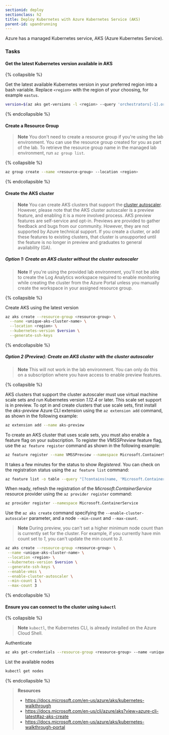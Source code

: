 ```yaml
---
sectionid: deploy
sectionclass: h2
title: Deploy Kubernetes with Azure Kubernetes Service (AKS)
parent-id: upandrunning
---
```


Azure has a managed Kubernetes service, AKS (Azure Kubernetes Service).

### Tasks

#### Get the latest Kubernetes version available in AKS

{% collapsible %}

Get the latest available Kubernetes version in your preferred region into a bash variable. Replace `<region>` with the region of your choosing, for example `eastus`.

```sh
version=$(az aks get-versions -l <region> --query 'orchestrators[-1].orchestratorVersion' -o tsv)
```

{% endcollapsible %}

#### Create a Resource Group

> **Note** You don't need to create a resource group if you're using the lab environment. You can use the resource group created for you as part of the lab. To retrieve the resource group name in the managed lab environment, run `az group list`.

{% collapsible %}

```sh
az group create --name <resource-group> --location <region>
```

{% endcollapsible %}

#### Create the AKS cluster

> **Note** You can create AKS clusters that support the [cluster autoscaler](https://docs.microsoft.com/en-us/azure/aks/cluster-autoscaler#about-the-cluster-autoscaler). However, please note that the AKS cluster autoscaler is a preview feature, and enabling it is a more involved process. AKS preview features are self-service and opt-in. Previews are provided to gather feedback and bugs from our community. However, they are not supported by Azure technical support. If you create a cluster, or add these features to existing clusters, that cluster is unsupported until the feature is no longer in preview and graduates to general availability (GA).

##### **Option 1:** Create an AKS cluster without the cluster autoscaler

> **Note** If you're using the provided lab environment, you'll not be able to create the Log Analytics workspace required to enable monitoring while creating the cluster from the Azure Portal unless you manually create the workspace in your assigned resource group.

  {% collapsible %}

  Create AKS using the latest version

  ```sh
  az aks create --resource-group <resource-group> \
    --name <unique-aks-cluster-name> \
    --location <region> \
    --kubernetes-version $version \
    --generate-ssh-keys
  ```

<!--
  > **Important**: If you are using Service Principal authentication, for example in a lab environment, you'll need to use an alternate command to create the cluster with your existing Service Principal passing in the `Application Id` and the `Application Secret Key`.
  >
  > ```sh
  > az aks create --resource-group <resource-group> \
  >   --name <unique-aks-cluster-name> \
  >   --location <region> \
  >   --kubernetes-version $version \
  >   --generate-ssh-keys \
  >   --service-principal <application ID> \
  >   --client-secret "<application secret key>"
  > ```
-->

  {% endcollapsible %}

##### **Option 2 (*Preview*):** Create an AKS cluster with the cluster autoscaler

> **Note** This will not work in the lab environment. You can only do this on a subscription where you have access to enable preview features.

  {% collapsible %}
 
  AKS clusters that support the cluster autoscaler must use virtual machine scale sets and run Kubernetes version *1.12.4* or later. This scale set support is in preview. To opt in and create clusters that use scale sets, first install the *aks-preview* Azure CLI extension using the `az extension add` command, as shown in the following example:

  ```sh
  az extension add --name aks-preview
  ```

  To create an AKS cluster that uses scale sets, you must also enable a feature flag on your subscription. To register the *VMSSPreview* feature flag, use the `az feature register` command as shown in the following example:

  ```sh
  az feature register --name VMSSPreview --namespace Microsoft.ContainerService
  ```

  It takes a few minutes for the status to show *Registered*. You can check on the registration status using the `az feature list` command:

  ```sh
  az feature list -o table --query "[?contains(name, 'Microsoft.ContainerService/VMSSPreview')].{Name:name,State:properties.state}"
  ```

  When ready, refresh the registration of the *Microsoft.ContainerService* resource provider using the `az provider register` command:

  ```sh
  az provider register --namespace Microsoft.ContainerService
  ```

  Use the `az aks create` command specifying the `--enable-cluster-autoscaler` parameter, and a node `--min-count` and `--max-count`.

  > **Note** During preview, you can't set a higher minimum node count than is currently set for the cluster. For example, if you currently have min count set to *1*, you can't update the min count to *3*.

   ```sh
  az aks create --resource-group <resource-group> \
    --name <unique-aks-cluster-name> \
    --location <region> \
    --kubernetes-version $version \
    --generate-ssh-keys \
    --enable-vmss \
    --enable-cluster-autoscaler \
    --min-count 1 \
    --max-count 3
  ```

<!--
  > **Important**: If you are using Service Principal authentication, for example in a lab environment, you'll need to use an alternate command to create the cluster with your existing Service Principal passing in the `Application Id` and the `Application Secret Key`.
  > ```sh
  > az aks create --resource-group <resource-group> \
  >   --name <unique-aks-cluster-name> \
  >   --location <region> \
  >   --kubernetes-version $version \
  >   --generate-ssh-keys \
  >   --enable-vmss \
  >   --enable-cluster-autoscaler
  >   --min-count 1 \
  >   --max-count 3 \
  >   --service-principal <application ID> \
  >   --client-secret "<application secret key>"
  > ```
-->

  {% endcollapsible %}

#### Ensure you can connect to the cluster using `kubectl`

{% collapsible %}

> **Note** `kubectl`, the Kubernetes CLI, is already installed on the Azure Cloud Shell.

Authenticate

```sh
az aks get-credentials --resource-group <resource-group> --name <unique-aks-cluster-name>
```

List the available nodes

```sh
kubectl get nodes
```

{% endcollapsible %}

> **Resources**
> * <https://docs.microsoft.com/en-us/azure/aks/kubernetes-walkthrough>
> * <https://docs.microsoft.com/en-us/cli/azure/aks?view=azure-cli-latest#az-aks-create>
> * <https://docs.microsoft.com/en-us/azure/aks/kubernetes-walkthrough-portal>